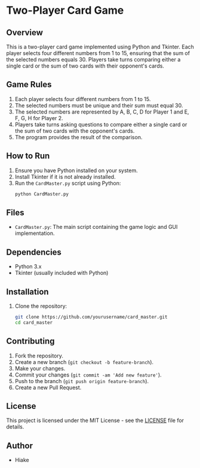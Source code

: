 # Two-Player Card Game

## Overview
This is a two-player card game implemented using Python and Tkinter. Each player selects four different numbers from 1 to 15, ensuring that the sum of the selected numbers equals 30. Players take turns comparing either a single card or the sum of two cards with their opponent's cards.

## Game Rules
1. Each player selects four different numbers from 1 to 15.
2. The selected numbers must be unique and their sum must equal 30.
3. The selected numbers are represented by A, B, C, D for Player 1 and E, F, G, H for Player 2.
4. Players take turns asking questions to compare either a single card or the sum of two cards with the opponent's cards.
5. The program provides the result of the comparison.

## How to Run
1. Ensure you have Python installed on your system.
2. Install Tkinter if it is not already installed.
3. Run the `CardMaster.py` script using Python:
   ```sh
   python CardMaster.py
   ```

## Files
- `CardMaster.py`: The main script containing the game logic and GUI implementation.

## Dependencies
- Python 3.x
- Tkinter (usually included with Python)

## Installation
1. Clone the repository:
   ```sh
   git clone https://github.com/yourusername/card_master.git
   cd card_master
   ```
   
## Contributing
1. Fork the repository.
2. Create a new branch (`git checkout -b feature-branch`).
3. Make your changes.
4. Commit your changes (`git commit -am 'Add new feature'`).
5. Push to the branch (`git push origin feature-branch`).
6. Create a new Pull Request.

## License
This project is licensed under the MIT License - see the [LICENSE](LICENSE) file for details.

## Author
- Hiake
